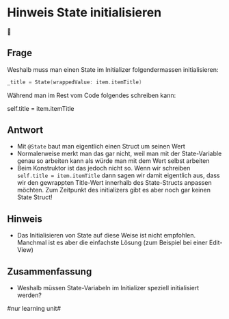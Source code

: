 # Hinweis State initialisieren
🚀

## Frage

Weshalb muss man einen State im Initializer folgendermassen initialisieren:

```swift
_title = State(wrappedValue: item.itemTitle)
```

Während man im Rest vom Code folgendes schreiben kann:

self.title = item.itemTitle

## Antwort

- Mit `@State` baut man eigentlich einen Struct um seinen Wert
- Normalerweise merkt man das gar nicht, weil man mit der State-Variable genau so arbeiten kann als würde man mit dem Wert selbst arbeiten
- Beim Konstruktor ist das jedoch nicht so. Wenn wir schreiben `self.title = item.itemTitle` dann sagen wir damit eigentlich aus, dass wir den gewrappten Title-Wert innerhalb des State-Structs anpassen möchten. Zum Zeitpunkt des initializers gibt es aber noch gar keinen State Struct!

## Hinweis

- Das Initialisieren von State auf diese Weise ist nicht empfohlen. Manchmal ist es aber die einfachste Lösung (zum Beispiel bei einer Edit-View)

## Zusammenfassung
- Weshalb müssen State-Variabeln im Initializer speziell initialisiert werden?


#nur learning unit#